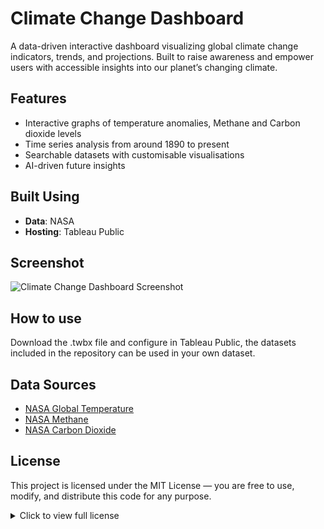 # Climate Change Dashboard

A data-driven interactive dashboard visualizing global climate change indicators, trends, and projections. Built to raise awareness and empower users with accessible insights into our planet’s changing climate.


## Features

*  Interactive graphs of temperature anomalies, Methane and Carbon dioxide levels
*  Time series analysis from around 1890 to present
*  Searchable datasets with customisable visualisations
*  AI-driven future insights


## Built Using

* **Data**: NASA
* **Hosting**: Tableau Public


## Screenshot

![Climate Change Dashboard Screenshot](https://github.com/user-attachments/assets/34de700a-c483-40cb-b942-00b52587375f)


## How to use

Download the .twbx file and configure in Tableau Public, the datasets included in the repository can be used in your own dataset.


## Data Sources

* [NASA Global Temperature](https://climate.nasa.gov/vital-signs/global-temperature/?intent=121)
* [NASA Methane](https://climate.nasa.gov/vital-signs/methane/?intent=121)
* [NASA Carbon Dioxide](https://climate.nasa.gov/vital-signs/carbon-dioxide/?intent=121)


## License

This project is licensed under the MIT License — you are free to use, modify, and distribute this code for any purpose. 

<details> <summary>Click to view full license</summary>
MIT License

Copyright (c) 2025 Dominic Vu

Permission is hereby granted, free of charge, to any person obtaining a copy
of this software and associated documentation files (the "Software"), to deal
in the Software without restriction, including without limitation the rights
to use, copy, modify, merge, publish, distribute, sublicense, and/or sell
copies of the Software, and to permit persons to whom the Software is
furnished to do so, subject to the following conditions:

The above copyright notice and this permission notice shall be included in all
copies or substantial portions of the Software.

THE SOFTWARE IS PROVIDED "AS IS", WITHOUT WARRANTY OF ANY KIND, EXPRESS OR
IMPLIED, INCLUDING BUT NOT LIMITED TO THE WARRANTIES OF MERCHANTABILITY,
FITNESS FOR A PARTICULAR PURPOSE AND NONINFRINGEMENT. IN NO EVENT SHALL THE
AUTHORS OR COPYRIGHT HOLDERS BE LIABLE FOR ANY CLAIM, DAMAGES OR OTHER
LIABILITY, WHETHER IN AN ACTION OF CONTRACT, TORT OR OTHERWISE, ARISING FROM,
OUT OF OR IN CONNECTION WITH THE SOFTWARE OR THE USE OR OTHER DEALINGS IN THE
SOFTWARE.

For questions or collaboration inquiries, contact: [vudominic832@gmail.com](mailto:vudominic832@gmail.com)
</details>

